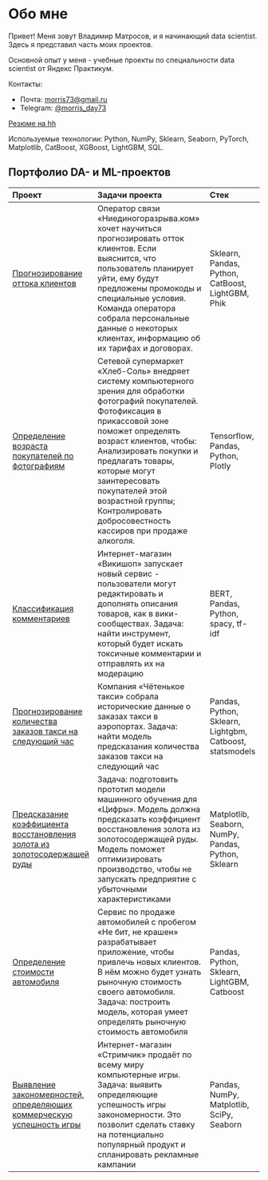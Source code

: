 # Обо мне

Привет! Меня зовут Владимир Матросов, и я начинающий data scientist. Здесь я представил часть моих проектов.

Основной опыт у меня - учебные проекты по специальности data scientist от Яндекс Практикум.

Контакты:
* Почта: [morris73@gmail.ru](mailto:morris73@gmail.ru)
* Telegram: [@morris_day73](https://t.me/morris_day73)

[Резюме на hh](https://stavropol.hh.ru/resume/c35a08a4ff0bcbb1380039ed1f6b46436f326a)

Используемые технологии: Python, NumPy, Sklearn, Seaborn, PyTorch, Matplotlib, CatBoost, XGBoost, LightGBM, SQL.

## Портфолио DA- и ML-проектов

 | Проект | Задачи проекта | Стек |
| :-----------| :----------- | :----------- |
| [Прогнозирование оттока клиентов](https://github.com/MatrosovVladimir/yandex-praktikum-projects/blob/main/forecasting_customer_churn.ipynb) | Оператор связи «Ниединогоразрыва.ком» хочет научиться прогнозировать отток клиентов. Если выяснится, что пользователь планирует уйти, ему будут предложены промокоды и специальные условия. Команда оператора собрала персональные данные о некоторых клиентах, информацию об их тарифах и договорах. | Sklearn, Pandas, Python, CatBoost, LightGBM, Phik |
| [Определение возраста покупателей по фотографиям](https://github.com/MatrosovVladimir/yandex-praktikum-projects/blob/main/age%20determination.ipynb) | Сетевой супермаркет «Хлеб-Соль» внедряет систему компьютерного зрения для обработки фотографий покупателей. Фотофиксация в прикассовой зоне поможет определять возраст клиентов, чтобы: Анализировать покупки и предлагать товары, которые могут заинтересовать покупателей этой возрастной группы; Контролировать добросовестность кассиров при продаже алкоголя. | Tensorflow, Pandas, Python, Plotly |
| [Классификация комментариев](https://github.com/MatrosovVladimir/yandex-praktikum-projects/blob/main/classification_of_toxic_comments.ipynb) | Интернет-магазин «Викишоп» запускает новый сервис - пользователи могут редактировать и дополнять описания товаров, как в вики-сообществах. Задача: найти инструмент, который будет искать токсичные комментарии и отправлять их на модерацию | BERT, Pandas, Python, spacy, tf-idf |
| [Прогнозирование количества заказов такси на следующий час](https://github.com/MatrosovVladimir/yandex-praktikum-projects/blob/main/forecasting_taxi_orders.ipynb) | Компания «Чётенькое такси» собрала исторические данные о заказах такси в аэропортах. Задача: найти модель предсказания количества заказов такси на следующий час | Pandas, Python, Sklearn, Lightgbm, Catboost, statsmodels |
| [Предсказание коэффициента восстановления золота из золотосодержащей руды](https://github.com/MatrosovVladimir/yandex-praktikum-projects/blob/main/gold_recovery.ipynb) | Задача: подготовить прототип модели машинного обучения для «Цифры». Модель должна предсказать коэффициент восстановления золота из золотосодержащей руды. Модель поможет оптимизировать производство, чтобы не запускать предприятие с убыточными характеристиками | Matplotlib, Seaborn, NumPy, Pandas, Python, Sklearn |
| [Определение стоимости автомобиля](https://github.com/MatrosovVladimir/yandex-praktikum-projects/blob/main/the_price_of_cars.ipynb) | Сервис по продаже автомобилей с пробегом «Не бит, не крашен» разрабатывает приложение, чтобы привлечь новых клиентов. В нём можно будет узнать рыночную стоимость своего автомобиля. Задача: построить модель, которая умеет определять рыночную стоимость автомобиля | Pandas, Python, Sklearn, LightGBM, Catboost |
[Выявление закономерностей, определяющих коммерческую успешность игры](https://github.com/MatrosovVladimir/yandex-praktikum-projects/blob/main/games.ipynb) | Интернет-магазин «Стримчик» продаёт по всему миру компьютерные игры. Задача: выявить определяющие успешность игры закономерности. Это позволит сделать ставку на потенциально популярный продукт и спланировать рекламные кампании | Pandas, NumPy, Matplotlib, SciPy, Seaborn |
